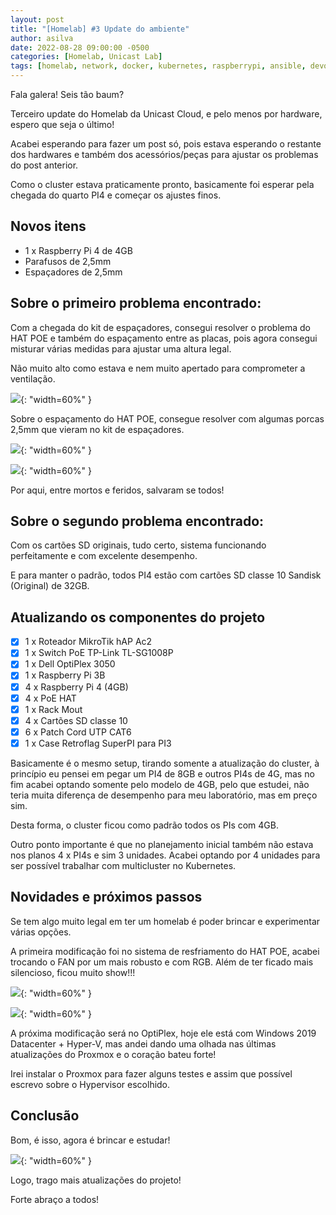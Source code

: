 ```yaml
---
layout: post
title: "[Homelab] #3 Update do ambiente"
author: asilva
date: 2022-08-28 09:00:00 -0500
categories: [Homelab, Unicast Lab]
tags: [homelab, network, docker, kubernetes, raspberrypi, ansible, devops, terraform, gitops, k8s, k3s, cluster, routing]
---
```


Fala galera! Seis tão baum?

Terceiro update do Homelab da Unicast Cloud, e pelo menos por hardware, espero que seja o último!

Acabei esperando para fazer um post só, pois estava esperando o restante dos hardwares e também dos acessórios/peças para ajustar os problemas do post anterior.

Como o cluster estava praticamente pronto, basicamente foi esperar pela chegada do quarto PI4 e começar os ajustes finos.

## **Novos itens**

- 1 x Raspberry Pi 4 de 4GB
- Parafusos de 2,5mm
- Espaçadores de 2,5mm

## **Sobre o primeiro problema encontrado:**

Com a chegada do kit de espaçadores, consegui resolver o problema do HAT POE e também do espaçamento entre as placas, pois agora consegui misturar várias medidas para ajustar uma altura legal.

Não muito alto como estava e nem muito apertado para comprometer a ventilação.

![](/assets/img/33/home3-01.jpg){: "width=60%" }

Sobre o espaçamento do HAT POE, consegue resolver com algumas porcas 2,5mm que vieram no kit de espaçadores.

![](/assets/img/33/home3-02.jpg){: "width=60%" }

![](/assets/img/33/home3-03.jpg){: "width=60%" }

Por aqui, entre mortos e feridos, salvaram se todos!

## **Sobre o segundo problema encontrado:**

Com os cartões SD originais, tudo certo, sistema funcionando perfeitamente e com excelente desempenho.

E para manter o padrão, todos PI4 estão com cartões SD classe 10 Sandisk (Original) de 32GB.

## **Atualizando os componentes do projeto**

- [X] 1 x Roteador MikroTik hAP Ac2 
- [X] 1 x Switch PoE TP-Link TL-SG1008P
- [X] 1 x Dell OptiPlex 3050
- [X] 1 x Raspberry Pi 3B
- [X] 4 x Raspberry Pi 4 (4GB) 
- [X] 4 x PoE HAT
- [X] 1 x Rack Mout
- [X] 4 x Cartões SD classe 10
- [X] 6 x Patch Cord UTP CAT6
- [X] 1 x Case Retroflag SuperPI para PI3

Basicamente é o mesmo setup, tirando somente a atualização do cluster, à princípio eu pensei em pegar um PI4 de 8GB e outros PI4s de 4G, mas no fim acabei optando somente pelo modelo de 4GB, pelo que estudei, não teria muita diferença de desempenho para meu laboratório, mas em preço sim.

Desta forma, o cluster ficou como padrão todos os PIs com 4GB.

Outro ponto importante é que no planejamento inicial também não estava nos planos 4 x PI4s e sim 3 unidades. Acabei optando por 4 unidades para ser possível trabalhar com multicluster no Kubernetes.

## **Novidades e próximos passos**

Se tem algo muito legal em ter um homelab é poder brincar e experimentar várias opções.

A primeira modificação foi no sistema de resfriamento do HAT POE, acabei trocando o FAN por um mais robusto e com RGB. Além de ter ficado mais silencioso, ficou muito show!!!

![](/assets/img/33/home3-04.gif){: "width=60%" }

![](/assets/img/33/home3-05.jpg){: "width=60%" }

A próxima modificação será no OptiPlex, hoje ele está com Windows 2019 Datacenter + Hyper-V, mas andei dando uma olhada nas últimas atualizações do Proxmox e o coração bateu forte!

Irei instalar o Proxmox para fazer alguns testes e assim que possível escrevo sobre o Hypervisor escolhido.

## **Conclusão**

Bom, é isso, agora é brincar e estudar! 

![](/assets/img/33/home3-06.gif){: "width=60%" }

Logo, trago mais atualizações do projeto!

Forte abraço a todos!